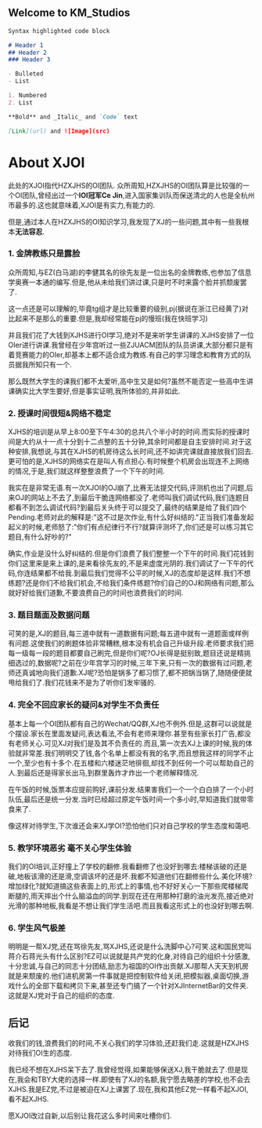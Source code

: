 ## Welcome to KM_Studios

```markdown
Syntax highlighted code block

# Header 1
## Header 2
### Header 3

- Bulleted
- List

1. Numbered
2. List

**Bold** and _Italic_ and `Code` text

[Link](url) and ![Image](src)
```

# About XJOI
此处的XJOI指代HZXJHS的OI团队.
众所周知,HZXJHS的OI团队算是比较强的一个OI团队,曾经出过一个**IOI冠军Ce Jin**,进入国家集训队而保送清北的人也是全杭州市最多的.这也就意味着,XJOI是有实力,有能力的.

但是,通过本人在HZXJHS的OI知识学习,我发现了XJ的一些问题,其中有一些我根本**无法容忍**.

### 1. 金牌教练只是露脸
众所周知,与EZ(白马湖)的李健其名的徐先友是一位出名的金牌教练,也参加了信息学奥赛一本通的编写.但是,他从未给我们讲过课,只是时不时来露个脸并抓颓废罢了.

这一点还是可以理解的,毕竟tg组才是比较重要的级别,pj(据说在浙江已经黄了)对比起来不是那么的重要.但是,我却经常能在pj的慢班(我在快班学习)

并且我们花了大钱到XJHS进行OI学习,绝对不是来听学生讲课的.XJHS安排了一位OIer进行讲课.我曾经在少年宫听过一些ZJUACM团队的队员讲课,大部分都只是有着竞赛能力的OIer,却基本上都不适合成为教练.有自己的学习理念和教育方式的队员据我所知只有一个.

那么既然大学生的课我们都不太爱听,高中生又是如何?虽然不能否定一些高中生讲课确实比大学生要好,但是事实证明,我所体验的,并非如此.

### 2. 授课时间很短&网络不稳定
XJHS的培训是从早上8:00至下午4:30的总共八个半小时的时间.而实际的授课时间是大约从十一点十分到十二点整的五十分钟,其余时间都是自主安排时间.对于这种安排,我想说,与其在XJHS的机房待这么长时间,还不如讲完课就直接放我们回去.更可怕的是,XJHS的网络实在是叫人有点担心.有时候整个机房会出现连不上网络的情况,于是,我们就这样整整浪费了一个下午的时间.

我实在是非常无语.有一次XJOI的OJ崩了,比赛无法提交代码,评测机也出了问题,后来OJ的网站上不去了,到最后干脆连网络都没了.老师叫我们调试代码,我们连题目都看不到怎么调试代码?到最后关头终于可以提交了,最终的结果是给了我们四个Pending.老师对此的解释是:"这不过是次作业,有什么好纠结的."正当我们准备发起起义的时候,老师怒了:"你们有点纪律行不行?就算评测坏了,你们还是可以练习其它题目,有什么好吵的?"

确实,作业是没什么好纠结的.但是你们浪费了我们整整一个下午的时间.我们花钱到你们这里来是来上课的,是来看徐先友的,不是来虚度光阴的.我们调试了一下午的代码,你连结果都不给我.到最后我们觉得不公平的时候,XJ的态度却是这样.我们不想练题?还是你们不给我们机会,不给我们条件练题?你们自己的OJ和网络有问题,那么就好好给我们道歉,不要浪费自己的时间也浪费我们的时间.

### 3. 题目题面及数据问题
可笑的是,XJ的题目,每三道中就有一道数据有问题;每五道中就有一道题面或样例有问题.这使我们的刷题体验非常糟糕,根本没有机会自己升级升段.老师要求我们把每一级每一段的题目都要自己刷完,但是你们呢?OJ长得是挺别致,题目还说是精挑细选过的,数据呢?之前在少年宫学习的时候,三年下来,只有一次的数据有过问题,老师还真诚地向我们道歉.XJ呢?恐怕是锅多了都习惯了,都不把锅当锅了,随随便便就甩给我们了.我们花钱来不是为了听你们发牢骚的.

### 4. 完全不回应家长的疑问&对学生不负责任
基本上每一个OI团队都有自己的Wechat/QQ群,XJ也不例外.但是,这群可以说就是个摆设.家长在里面发疑问,表达看法,不会有老师来理你.甚至有些家长打广告,都没有老师关心.可见XJ对我们是及其不负责任的.而且,第一次去XJ上课的时候,我的体验就非常差.我们明明交了钱,各个名单上都没有我的名字,而且想我这样的同学不止一个,至少也有十多个.在五楼和六楼迷茫地徘徊,却找不到任何一个可以帮助自己的人.到最后还是得家长出马,到群里轰炸才炸出一个老师解释情况.

在午饭的时候,饭票本应提前购好,课前分发.结果害我们一个一个白白排了一个小时队伍,最后还是统一分发.当时已经超过原定午饭时间一个多小时,早知道我们就带零食来了.

像这样对待学生,下次谁还会来XJ学OI?恐怕他们只对自己学校的学生态度和蔼吧.

### 5. 教学环境恶劣 毫不关心学生体验
我们的OI培训,正好撞上了学校的翻修.我看翻修了也没好到哪去:楼梯该破的还是破,地板该滑的还是滑,空调该坏的还是坏.我都不知道他们在翻修些什么.美化环境?增加绿化?就知道搞这些表面上的,形式上的事情,也不好好关心一下那些爬楼梯爬断腿的,雨天摔出个什么脑溢血的同学.到现在还在用那种打磨的油光发亮,接近绝对光滑的那种地板,我看是不想让我们学生活吧.而且我看这形式上的也没好到哪去啊.

### 6. 学生风气极差
明明是一帮XJ党,还在骂徐先友,骂XJHS,还说是什么洗脚中心?可笑.这和国民党叫蒋介石蒋光头有什么区别?EZ可以说就是共产党的化身,对待自己的组织十分感激,十分忠诚,与自己的同志十分团结,励志为祖国的OI作出贡献.XJ那帮人天天到机房就是来颓废的.他们进机房第一件事就是把控制软件给关闭,把模拟器,桌面切换,游戏什么的全部下载和拷贝下来,甚至还专门搞了一个针对XJInternetBar的文件夹.这就是XJ党对于自己的组织的态度.

## 后记
收我们的钱,浪费我们的时间,不关心我们的学习体验,还赶我们走.这就是HZXJHS对待我们OI生的态度.

我已经不想在XJHS呆下去了.我曾经觉得,如果能够保送XJ,我干脆就去了.但是现在,我会和TBY大佬的选择一样.即使有了XJ的名额,我宁愿去略差的学校,也不会去XJHS.我是EZ党,不过是被迫在XJ上课罢了.现在,我和其他EZ党一样看不起XJOI,看不起XJHS.

愿XJOI改过自新,以后别让我花这么多时间来吐槽你们.
